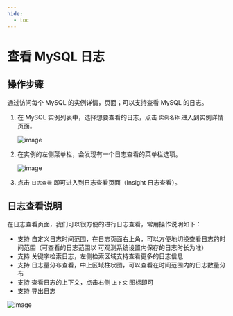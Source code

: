 ```yaml
---
hide:
  - toc
---
```


# 查看 MySQL 日志

## 操作步骤

通过访问每个 MySQL 的实例详情，页面；可以支持查看 MySQL 的日志。

1. 在 MySQL 实例列表中，选择想要查看的日志，点击 `实例名称` 进入到实例详情页面。

    ![image](https://docs.daocloud.io/daocloud-docs-images/docs/middleware/mysql/images/log01.png)

2. 在实例的左侧菜单栏，会发现有一个日志查看的菜单栏选项。

    ![image](https://docs.daocloud.io/daocloud-docs-images/docs/middleware/mysql/images/log02.png)

3. 点击 `日志查看` 即可进入到日志查看页面（Insight 日志查看）。

## 日志查看说明

在日志查看页面，我们可以很方便的进行日志查看，常用操作说明如下：

* 支持 自定义日志时间范围，在日志页面右上角，可以方便地切换查看日志的时间范围（可查看的日志范围以 可观测系统设置内保存的日志时长为准）
* 支持 关键字检索日志，左侧检索区域支持查看更多的日志信息
* 支持 日志量分布查看，中上区域柱状图，可以查看在时间范围内的日志数量分布
* 支持 查看日志的上下文，点击右侧 `上下文` 图标即可
* 支持 导出日志

![image](https://docs.daocloud.io/daocloud-docs-images/docs/middleware/mysql/images/log03.png)

